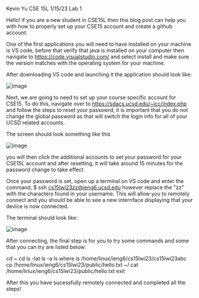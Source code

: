 Kevin Yu
CSE 15L
1/15/23
Lab 1

Hello! if you are a new student in CSE15L then this blog post can help you with how to properly set up your CSE15 account and create a github account.

One of the first applications you will need to have installed on your machine is VS code, before that verify that java is installed on your computer then navigate
to https://code.visualstudio.com/ and select install and make sure the version matches with the operating system for your machine.

After downloading VS code and launching it the application should look like:

![image](https://user-images.githubusercontent.com/122575342/212789129-a4edadef-3a6b-4cb5-9c02-b1f37240e5ca.png)




Next, we are going to need to set up your course specific account for CSE15. To do this, navigate over to https://sdacs.ucsd.edu/~icc/index.php and follow the steps
to reset your passowrd, it is important that you do not change the global password as that will switch the login info for all of your UCSD related accounts. 

The screen should look something like this

![image](https://user-images.githubusercontent.com/122575342/212785770-26c2383d-71f1-4ca2-8e0e-fd22d5d3fcc6.png)

you will then click the additional accounts to set your password for your CSE15L account and after resetting, it will take around 15 minutes for the password change to take effect 

Once your password is set, open up a terminal on VS code and enter the command, $ ssh cs15lwi23zz@ieng6.ucsd.edu however replace the "zz" with the characters found in your username. This will allow you to remotely connect and you should be able to see a new internface displaying that your device is now connected.

The terminal should look like: 

![image](https://user-images.githubusercontent.com/122575342/212787325-29cfd604-1845-4100-aed2-80453d4bc59c.png)

After connecting, the final step is for you to try some commands and some that you can try are listed below:

cd ~
cd
ls -lat
ls -a
ls <directory> where <directory> is /home/linux/ieng6/cs15lwi23/cs15lwi23abc
cp /home/linux/ieng6/cs15lwi23/public/hello.txt ~/
cat /home/linux/ieng6/cs15lwi23/public/hello.txt
exit

After this you have sucessfully remotely connected and completed all the steps!

